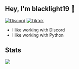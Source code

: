  ## Hey, I'm blacklight19 👋
[![Discord](https://img.shields.io/discord/1095306546549887006?color=blue&label=Discord&logo=discord&style=for-the-badge)](https://discord.gg/9e9mPrTBxn)
[![Tiktok](https://img.shields.io/badge/Tiktok-5865F2?logo=discord&logoColor=white&style=for-the-badge)](tiktok.com/@blacklightling)

- I like working with Discord 
- I like working with Python

 ## Stats
![](https://github-readme-stats.vercel.app/api?username=blacklight19&show_icons=true&theme=dracula)

